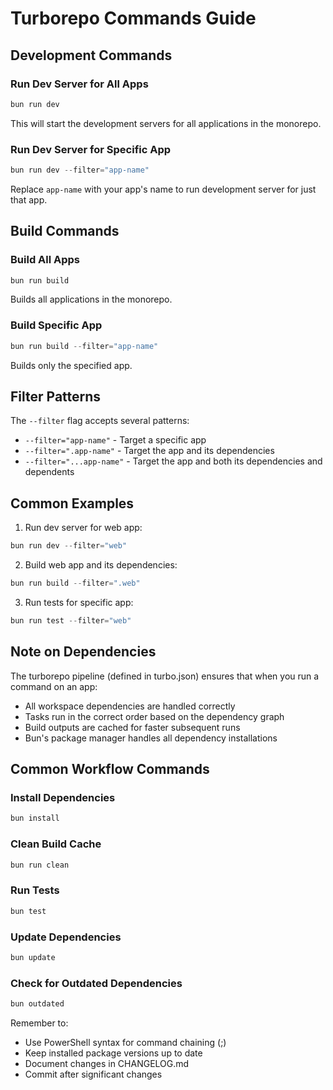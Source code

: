 # Turborepo Commands Guide

## Development Commands

### Run Dev Server for All Apps
```powershell
bun run dev
```
This will start the development servers for all applications in the monorepo.

### Run Dev Server for Specific App
```powershell
bun run dev --filter="app-name"
```
Replace `app-name` with your app's name to run development server for just that app.

## Build Commands

### Build All Apps
```powershell
bun run build
```
Builds all applications in the monorepo.

### Build Specific App
```powershell
bun run build --filter="app-name"
```
Builds only the specified app.

## Filter Patterns

The `--filter` flag accepts several patterns:

- `--filter="app-name"` - Target a specific app
- `--filter=".app-name"` - Target the app and its dependencies
- `--filter="...app-name"` - Target the app and both its dependencies and dependents

## Common Examples

1. Run dev server for web app:

```powershell
bun run dev --filter="web"
```

2. Build web app and its dependencies:

```powershell
bun run build --filter=".web"
```

3. Run tests for specific app:

```powershell
bun run test --filter="web"
```

## Note on Dependencies

The turborepo pipeline (defined in turbo.json) ensures that when you run a command on an app:
- All workspace dependencies are handled correctly
- Tasks run in the correct order based on the dependency graph
- Build outputs are cached for faster subsequent runs
- Bun's package manager handles all dependency installations

## Common Workflow Commands

### Install Dependencies
```powershell
bun install
```

### Clean Build Cache
```powershell
bun run clean
```

### Run Tests
```powershell
bun test
```

### Update Dependencies
```powershell
bun update
```

### Check for Outdated Dependencies
```powershell
bun outdated
```

Remember to:
- Use PowerShell syntax for command chaining (;)
- Keep installed package versions up to date
- Document changes in CHANGELOG.md
- Commit after significant changes